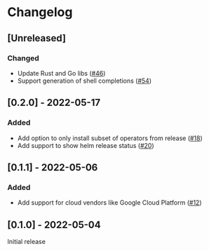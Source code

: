 # Changelog

## [Unreleased]

### Changed

- Update Rust and Go libs ([#46](https://github.com/stackabletech/stackablectl/pull/46))
- Support generation of shell completions ([#54](https://github.com/stackabletech/stackablectl/pull/54))

## [0.2.0] - 2022-05-17

### Added

- Add option to only install subset of operators from release ([#18](https://github.com/stackabletech/stackablectl/pull/18))
- Add support to show helm release status ([#20](https://github.com/stackabletech/stackablectl/pull/20))

## [0.1.1] - 2022-05-06

### Added

- Add support for cloud vendors like Google Cloud Platform ([#12](https://github.com/stackabletech/stackablectl/pull/12))

## [0.1.0] - 2022-05-04

Initial release
